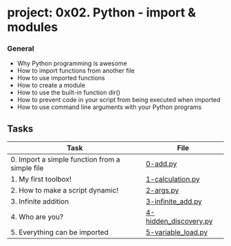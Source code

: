 # project: 0x02. Python - import & modules

### General

* Why Python programming is awesome
* How to import functions from another file
* How to use imported functions
* How to create a module
* How to use the built-in function dir()
* How to prevent code in your script from being executed when imported
* How to use command line arguments with your Python programs
## Tasks

| Task | File |
| ---- | ---- |
| 0. Import a simple function from a simple file| [0-add.py](./0-add.py) |
| 1. My first toolbox! | [1-calculation.py](./1-calculation.py) |
| 2. How to make a script dynamic! | [2-args.py](./2-args.py) |
| 3. Infinite addition | [3-infinite_add.py](./3-infinite_add.py) |
| 4. Who are you? | [4-hidden_discovery.py](./4-hidden_discovery.py) |
| 5. Everything can be imported | [5-variable_load.py](./5-variable_load.py) |
